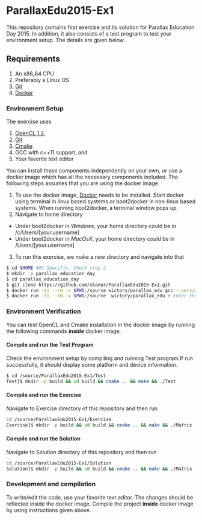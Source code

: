 # ParallaxEdu2015-Ex1
This repository contains first exercise and its solution for Parallax Education Day 2015. In addition, it also consists of a test program to test your environment setup. The details are given below.

## Requirements

1. An x86_64 CPU
2. Preferably a Linux OS 
3. [Git](http://git-scm.com/downloads)
4. [Docker](https://docs.docker.com/installation/)

### Environment Setup

The exercise uses

1. [OpenCL 1.2](https://www.khronos.org/opencl/),
2. [Git](http://git-scm.com/)
3. [Cmake](http://www.cmake.org/)
4. GCC with c++11 support, and
5. Your favorite text editor

You can install these components independently on your own, or use a docker image which has all the necessary components included. The following steps assumes that you are using the docker image.

1. To use the docker image, [Docker](https://docs.docker.com/installation/) needs to be installed. Start docker using terminal in linux based systems or boot2docker in non-linux based systems. When running boot2docker, a terminal window pops up.
2. Navigate to home directory
  * Under boot2docker in *Windows*, your home directory could be in /c/Users/[your.username]
  * Under boot2docker in *MacOsX*, your home directory could be in /Users/[your.username]
3. To run this exercise, we make a new directory and navigate into that

```bash
$ cd $HOME #OS Specific. Check step 2
$ mkdir -p parallax_education_day
$ cd parallax_education_day
$ git clone https://github.com/skanur/ParallaxEdu2015-Ex1.git
$ docker run -ti --rm -v $PWD:/source wictory/parallax_edu gcc --version # Test your docker image
$ docker run -ti --rm -v $PWD:/source  wictory/parallax_edu # Enter the container
```

### Environment Verification
You can test OpenCL and Cmake installation in the docker image by running the following commands **inside** docker image.

#### Compile and run the Test Program
Check the environment setup by compiling and running Test program.If run successfully, it should display some platform and device information.
```bash
$ cd /source/ParallaxEdu2015-Ex1/Test
Test]$ mkdir -p build && cd build && cmake .. && make && ./Test
```

#### Compile and run the Exercise
Navigate to Exercise directory of this repository and then run
```bash
cd /source/ParallaxEdu2015-Ex1/Exercise
Exercise]$ mkdir -p build && cd build && cmake .. && make && ./Matrix
```

#### Compile and run the Solution
Navigate to Solution directory of this repository and then run
```bash
cd /source/ParallaxEdu2015-Ex1/Solution
Solution]$ mkdir -p build && cd build && cmake .. && make && ./Matrix
```

### Development and compilation
To write/edit the code, use your favorite text editor. The changes should be reflected inside the docker image. Compile the project **inside** docker image by using instructions given above.
